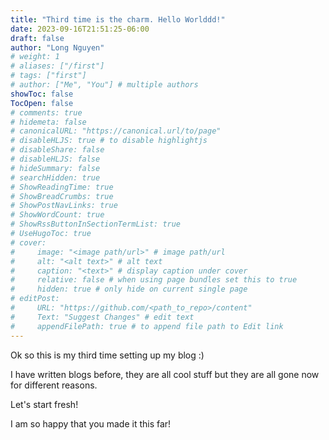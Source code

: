 ```yaml
---
title: "Third time is the charm. Hello Worlddd!"
date: 2023-09-16T21:51:25-06:00
draft: false
author: "Long Nguyen"
# weight: 1
# aliases: ["/first"]
# tags: ["first"]
# author: ["Me", "You"] # multiple authors
showToc: false
TocOpen: false
# comments: true
# hidemeta: false
# canonicalURL: "https://canonical.url/to/page"
# disableHLJS: true # to disable highlightjs
# disableShare: false
# disableHLJS: false
# hideSummary: false
# searchHidden: true
# ShowReadingTime: true
# ShowBreadCrumbs: true
# ShowPostNavLinks: true
# ShowWordCount: true
# ShowRssButtonInSectionTermList: true
# UseHugoToc: true
# cover:
#     image: "<image path/url>" # image path/url
#     alt: "<alt text>" # alt text
#     caption: "<text>" # display caption under cover
#     relative: false # when using page bundles set this to true
#     hidden: true # only hide on current single page
# editPost:
#     URL: "https://github.com/<path_to_repo>/content"
#     Text: "Suggest Changes" # edit text
#     appendFilePath: true # to append file path to Edit link
---
```

Ok so this is my third time setting up my blog :)

I have written blogs before, they are all cool stuff but they are all gone now for different reasons.

Let's start fresh!

I am so happy that you made it this far!